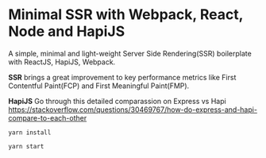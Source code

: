 # Minimal SSR with Webpack, React, Node and HapiJS

A simple, minimal and light-weight Server Side Rendering(SSR) boilerplate with ReactJS, HapiJS, Webpack. 

**SSR** brings a great improvement to key performance metrics like First Contentful Paint(FCP) and First Meaningful Paint(FMP). 

**HapiJS** Go through this detailed comparassion on Express vs Hapi https://stackoverflow.com/questions/30469767/how-do-express-and-hapi-compare-to-each-other


```
yarn install

yarn start

```
